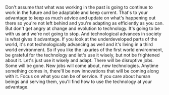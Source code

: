  Don't assume that what was working in the past is going to continue to work in the future and be adaptable and keep current. That's to your advantage to keep as much advice and update on what's happening out there so you're not left behind and you're adapting as efficiently as you can. But don't get angry at change and evolution to technology. It's going to be with us and we're not going to stop. And technological advances in society is what gives it advantage. If you look at the underdeveloped parts of the world, it's not technologically advancing as well and it's living in a third world environment. So if you like the luxuries of the first world environment, be grateful for the technology and let's use it wisely, but not be frightened about it. Let's just use it wisely and adapt. There will be disruptive jobs. Some will be gone. New jobs will come about, new technologies. Anytime something comes in, there'll be new innovations that will be coming along with it. Focus on what you can be of service. If you care about human beings and serving them, you'll find how to use the technology at your advantage.